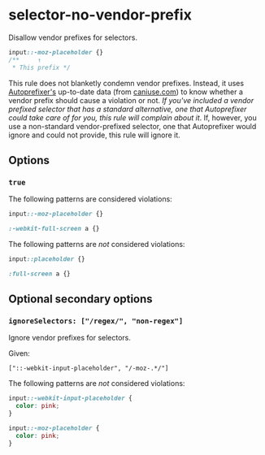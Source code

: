 # selector-no-vendor-prefix

Disallow vendor prefixes for selectors.

<!-- prettier-ignore -->
```css
input::-moz-placeholder {}
/**     ↑
 * This prefix */
```

This rule does not blanketly condemn vendor prefixes. Instead, it uses [Autoprefixer's](https://github.com/postcss/autoprefixer) up-to-date data (from [caniuse.com](http://caniuse.com/)) to know whether a vendor prefix should cause a violation or not. _If you've included a vendor prefixed selector that has a standard alternative, one that Autoprefixer could take care of for you, this rule will complain about it_. If, however, you use a non-standard vendor-prefixed selector, one that Autoprefixer would ignore and could not provide, this rule will ignore it.

## Options

### `true`

The following patterns are considered violations:

<!-- prettier-ignore -->
```css
input::-moz-placeholder {}
```

<!-- prettier-ignore -->
```css
:-webkit-full-screen a {}
```

The following patterns are _not_ considered violations:

<!-- prettier-ignore -->
```css
input::placeholder {}
```

<!-- prettier-ignore -->
```css
:full-screen a {}
```

## Optional secondary options

### `ignoreSelectors: ["/regex/", "non-regex"]`

Ignore vendor prefixes for selectors.

Given:

```
["::-webkit-input-placeholder", "/-moz-.*/"]
```

The following patterns are _not_ considered violations:

<!-- prettier-ignore -->
```css
input::-webkit-input-placeholder {
  color: pink;
}

input::-moz-placeholder {
  color: pink;
}
```
